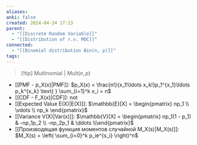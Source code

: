 ```yaml
---
aliases: 
anki: false
created: 2024-04-24 17:13
parent:
  - "[[Discrete Random Variable]]"
  - "[[Distribution of r.v. MOC]]"
connected:
  - "[[Binomial distribution Bin(n, p)]]"
tags:
---
```


> [!tip] Multinomial       | $\text{Mult}(n, p)$ 
- [[PMF - p_X(x)|PMF]]: $p_X(x) = \frac{n!}{x_1!\ldots x_k!}p_1^{x_1}\ldots p_k^{x_k} \text{ } \sum_{i=1}^k x_i = n$
- [[CDF - F_X(x)|CDF]]: not
- [[Expected Value E(X)|E(X)]]: $\mathbb{E}[X] = \begin{pmatrix} np_1 \\ \vdots \\ np_k \end{pmatrix}$
- [[Variance V(X)|Var(x)]]: $\mathbb{V}[X] = \begin{pmatrix} np_1(1 - p_1) & -np_1p_2 \\ -np_2p_1 & \ddots \\\end{pmatrix}$
- [[Производящая функция моментов случайной M_X(s)|M_X(s)]]: $M_X(s) = \left( \sum_{i=0}^k p_ie^{s_i} \right)^n$  


